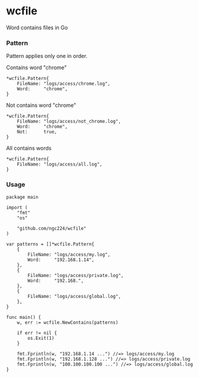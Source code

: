 # wcfile
Word contains files in Go


### Pattern
Pattern applies only one in order.  

Contains word "chrome"
```
*wcfile.Pattern{
    FileName: "logs/access/chrome.log",
    Word:     "chrome",
}
```

Not contains word "chrome"
```
*wcfile.Pattern{
    FileName: "logs/access/not_chrome.log",
    Word:     "chrome",
    Not:      true,
}
```

All contains words
```
*wcfile.Pattern{
    FileName: "logs/access/all.log",
}
```





### Usage

```
package main

import (
	"fmt"
	"os"

	"github.com/ngc224/wcfile"
)

var patterns = []*wcfile.Pattern{
	{
		FileName: "logs/access/my.log",
		Word:     "192.168.1.14",
	},
	{
		FileName: "logs/access/private.log",
		Word:     "192.168.",
	},
	{
		FileName: "logs/access/global.log",
	},
}

func main() {
	w, err := wcfile.NewContains(patterns)

	if err != nil {
		os.Exit(1)
	}

	fmt.Fprintln(w, "192.168.1.14 ...") //=> logs/access/my.log
	fmt.Fprintln(w, "192.168.1.128 ...") //=> logs/access/private.log
	fmt.Fprintln(w, "100.100.100.100 ...") //=> logs/access/global.log
}
```